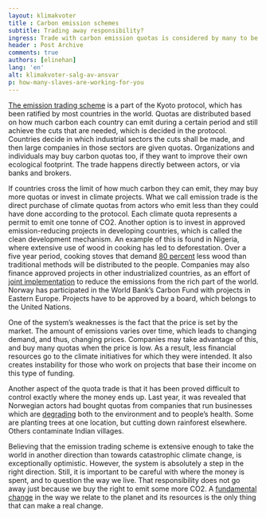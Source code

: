 ```yaml
---
layout: klimakvoter
title : Carbon emission schemes
subtitle: Trading away responsibility?
ingress: Trade with carbon emission quotas is considered by many to be an important step towards less greenhouse gas emissions. The Kyoto protocol obliges industrial countries to cut down on their carbon emissions, and facilitates funding of climate friendly development projects. Unfortunately, the system is threatened by weaknesses.
header : Post Archive
comments: true
authors: [elinehan]
lang: 'en'
alt: klimakvoter-salg-av-ansvar
p: how-many-slaves-are-working-for-you
---
```


[The emission trading scheme](http://www.regjeringen.no/nb/dep/md/tema/klima/sporsmal-om-klimaendringene.html?id=449643) is a part of the Kyoto protocol, which has been ratified by most countries in the world. Quotas are distributed based on how much carbon each country can emit during a certain period and still achieve the cuts that are needed, which is decided in the protocol. Countries decide in which industrial sectors the cuts shall be made, and then large companies in those sectors are given quotas. Organizations and individuals may buy carbon quotas too, if they want to improve their own ecological footprint. The trade happens directly between actors, or via banks and brokers.

If countries cross the limit of how much carbon they can emit, they may buy more quotas or invest in climate projects. What we call emission trade is the direct purchase of climate quotas from actors who emit less than they could have done according to the protocol. Each climate quota represents a permit to emit one tonne of CO2. Another option is to invest in approved emission-reducing projects in developing countries, which is called the clean development mechanism. An example of this is found in Nigeria, where extensive use of wood in cooking has led to deforestation. Over a five year period, cooking stoves that demand [80 percent](http://cdkn.org/2012/10/safeguarding-the-clean-development-mechanism-will-benefit-southern-and-northern-nations-alike/) less wood than traditional methods will be distributed to the people. Companies may also finance approved projects in other industrialized countries, as an effort of [joint implementation](http://www.miljostatus.no/Tema/Klima/Klima-globalt/Tiltak--for-a-redusere-utslipp-av-klimagasser/Kyotoavtalen/Kyotoprotokollens-fleksible-mekanismer/) to reduce the emissions from the rich part of the world. Norway has participated in the World Bank’s Carbon Fund with projects in Eastern Europe. Projects have to be approved by a board, which belongs to the United Nations.

One of the system’s weaknesses is the fact that the price is set by the market. The amount of emissions varies over time, which leads to changing demand, and thus, changing prices. Companies may take advantage of this, and buy many quotas when the price is low. As a result, less financial resources go to the climate initiatives for which they were intended. It also creates instability for those who work on projects that base their income on this type of funding.

Another aspect of the quota trade is that it has been proved difficult to control exactly where the money ends up. Last year, it was revealed that Norwegian actors had bought quotas from companies that run businesses which are [degrading](http://tv.nrk.no/serie/oppgjoerets-time/kmte30007110/sesong-1/episode-1) both to the environment and to people’s health. Some are planting trees at one location, but cutting down rainforest elsewhere. Others contaminate Indian villages.

Believing that the emission trading scheme is extensive enough to take the world in another direction than towards catastrophic climate change, is exceptionally optimistic. However, the system is absolutely a step in the right direction. Still, it is important to be careful with where the money is spent, and to question the way we live. That responsibility does not go away just because we buy the right to emit some more CO2. A [fundamental change](http://morgenbladet.no/debatt/2007/bidrar_kjop_av_klimakvoter_til_bedre_miljo#.UPPcnng0iPA) in the way we relate to the planet and its resources is the only thing that can make a real change.